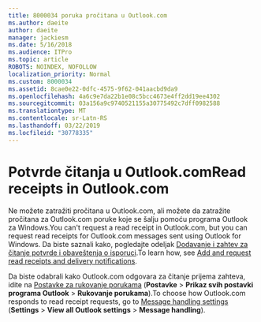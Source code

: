```yaml
---
title: 8000034 poruka pročitana u Outlook.com
ms.author: daeite
author: daeite
manager: jackiesm
ms.date: 5/16/2018
ms.audience: ITPro
ms.topic: article
ROBOTS: NOINDEX, NOFOLLOW
localization_priority: Normal
ms.custom: 8000034
ms.assetid: 8cae0e22-0dfc-4575-9f62-041aacbd9da9
ms.openlocfilehash: 4a6c9e7da22b1e08c5bcc4673e4ff2dd19ee4302
ms.sourcegitcommit: 03a156a9c9740521155a30775492c7dff0982588
ms.translationtype: MT
ms.contentlocale: sr-Latn-RS
ms.lasthandoff: 03/22/2019
ms.locfileid: "30778335"
---
```

# <a name="read-receipts-in-outlookcom"></a><span data-ttu-id="6b35b-102">Potvrde čitanja u Outlook.com</span><span class="sxs-lookup"><span data-stu-id="6b35b-102">Read receipts in Outlook.com</span></span>

<span data-ttu-id="6b35b-103">Ne možete zatražiti pročitana u Outlook.com, ali možete da zatražite pročitana za Outlook.com poruke koje se šalju pomoću programa Outlook za Windows.</span><span class="sxs-lookup"><span data-stu-id="6b35b-103">You can't request a read receipt in Outlook.com, but you can request read receipts for Outlook.com messages sent using Outlook for Windows.</span></span> <span data-ttu-id="6b35b-104">Da biste saznali kako, pogledajte odeljak [Dodavanje i zahtev za čitanje potvrde i obaveštenja o isporuci](https://go.microsoft.com/fwlink/p/?linkid=874355).</span><span class="sxs-lookup"><span data-stu-id="6b35b-104">To learn how, see [Add and request read receipts and delivery notifications](https://go.microsoft.com/fwlink/p/?linkid=874355).</span></span>
  
<span data-ttu-id="6b35b-105">Da biste odabrali kako Outlook.com odgovara za čitanje prijema zahteva, idite na [Postavke za rukovanje porukama](https://go.microsoft.com/fwlink/?linkid=2080838) (**Postavke** > **Prikaz svih postavki programa Outlook** > **Rukovanje porukama**).</span><span class="sxs-lookup"><span data-stu-id="6b35b-105">To choose how Outlook.com responds to read receipt requests, go to [Message handling settings](https://go.microsoft.com/fwlink/?linkid=2080838) (**Settings** > **View all Outlook settings** > **Message handling**).</span></span>
